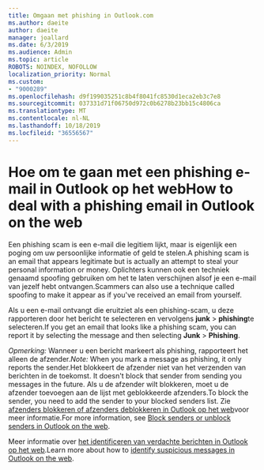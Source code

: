 ```yaml
---
title: Omgaan met phishing in Outlook.com
ms.author: daeite
author: daeite
manager: joallard
ms.date: 6/3/2019
ms.audience: Admin
ms.topic: article
ROBOTS: NOINDEX, NOFOLLOW
localization_priority: Normal
ms.custom:
- "9000289"
ms.openlocfilehash: d9f199035251c8b4f8041fc8530d1eca2eb3c7e8
ms.sourcegitcommit: 037331d71f06750d972c0b6278b23bb15c4806ca
ms.translationtype: MT
ms.contentlocale: nl-NL
ms.lasthandoff: 10/18/2019
ms.locfileid: "36556567"
---
```

# <a name="how-to-deal-with-a-phishing-email-in-outlook-on-the-web"></a><span data-ttu-id="ff70b-102">Hoe om te gaan met een phishing e-mail in Outlook op het web</span><span class="sxs-lookup"><span data-stu-id="ff70b-102">How to deal with a phishing email in Outlook on the web</span></span>

<span data-ttu-id="ff70b-103">Een phishing scam is een e-mail die legitiem lijkt, maar is eigenlijk een poging om uw persoonlijke informatie of geld te stelen.</span><span class="sxs-lookup"><span data-stu-id="ff70b-103">A phishing scam is an email that appears legitimate but is actually an attempt to steal your personal information or money.</span></span> <span data-ttu-id="ff70b-104">Oplichters kunnen ook een techniek genaamd spoofing gebruiken om het te laten verschijnen alsof je een e-mail van jezelf hebt ontvangen.</span><span class="sxs-lookup"><span data-stu-id="ff70b-104">Scammers can also use a technique called spoofing to make it appear as if you've received an email from yourself.</span></span>

<span data-ttu-id="ff70b-105">Als u een e-mail ontvangt die eruitziet als een phishing-scam, u deze rapporteren door het bericht te selecteren en vervolgens **junk** > **phishing**te selecteren.</span><span class="sxs-lookup"><span data-stu-id="ff70b-105">If you get an email that looks like a phishing scam, you can report it by selecting the message and then selecting **Junk** > **Phishing**.</span></span>

<span data-ttu-id="ff70b-106">*Opmerking:* Wanneer u een bericht markeert als phishing, rapporteert het alleen de afzender.</span><span class="sxs-lookup"><span data-stu-id="ff70b-106">*Note:* When you mark a message as phishing, it only reports the sender.</span></span><span data-ttu-id="ff70b-107">Het blokkeert de afzender niet van het verzenden van berichten in de toekomst.</span><span class="sxs-lookup"><span data-stu-id="ff70b-107"> It doesn't block that sender from sending you messages in the future.</span></span> <span data-ttu-id="ff70b-108">Als u de afzender wilt blokkeren, moet u de afzender toevoegen aan de lijst met geblokkeerde afzenders.</span><span class="sxs-lookup"><span data-stu-id="ff70b-108">To block the sender, you need to add the sender to your blocked senders list.</span></span> <span data-ttu-id="ff70b-109">Zie [afzenders blokkeren of afzenders deblokkeren in Outlook op het web](https://support.office.com/article/9bf812d4-6995-4d19-901a-76d6e26939b0)voor meer informatie.</span><span class="sxs-lookup"><span data-stu-id="ff70b-109">For more information, see [Block senders or unblock senders in Outlook on the web](https://support.office.com/article/9bf812d4-6995-4d19-901a-76d6e26939b0).</span></span>

<span data-ttu-id="ff70b-110">Meer informatie over [het identificeren van verdachte berichten in Outlook op het web](https://support.office.com/article/3d44102b-6ce3-4f7c-a359-b623bec82206).</span><span class="sxs-lookup"><span data-stu-id="ff70b-110">Learn more about how to [identify suspicious messages in Outlook on the web](https://support.office.com/article/3d44102b-6ce3-4f7c-a359-b623bec82206).</span></span>